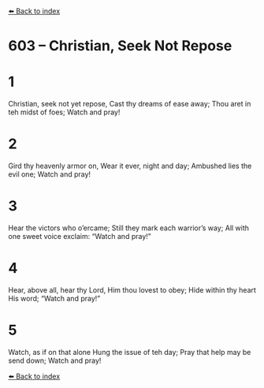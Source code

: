 [⬅️ Back to index](../README.md)

# 603 – Christian, Seek Not Repose


# 1
Christian, seek not yet repose, Cast thy dreams of ease away;
Thou aret in teh midst of foes; Watch and pray!

# 2
Gird thy heavenly armor on, Wear it ever, night and day;
Ambushed lies the evil one; Watch and pray!

# 3
Hear the victors who o’ercame; Still they mark each warrior’s way;
All with one sweet voice exclaim: “Watch and pray!”

# 4
Hear, above all, hear thy Lord, Him thou lovest to obey;
Hide within thy heart His word; “Watch and pray!”

# 5
Watch, as if on that alone Hung the issue of teh day;
Pray that help may be send down; Watch and pray!

[⬅️ Back to index](../README.md)
